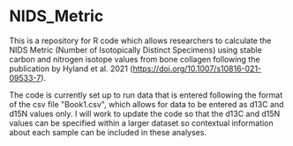 # NIDS_Metric
This is a repository for R code which allows researchers to calculate the NIDS Metric (Number of Isotopically Distinct Specimens) using stable carbon and nitrogen isotope values from bone collagen following the publication by Hyland et al. 2021 (https://doi.org/10.1007/s10816-021-09533-7).

The code is currently set up to run data that is entered following the format of the csv file "Book1.csv", which allows for data to be entered as d13C and d15N values only.
I will work to update the code so that the d13C and d15N values can be specified within a larger dataset so contextual information about each sample can be included in these analyses.

